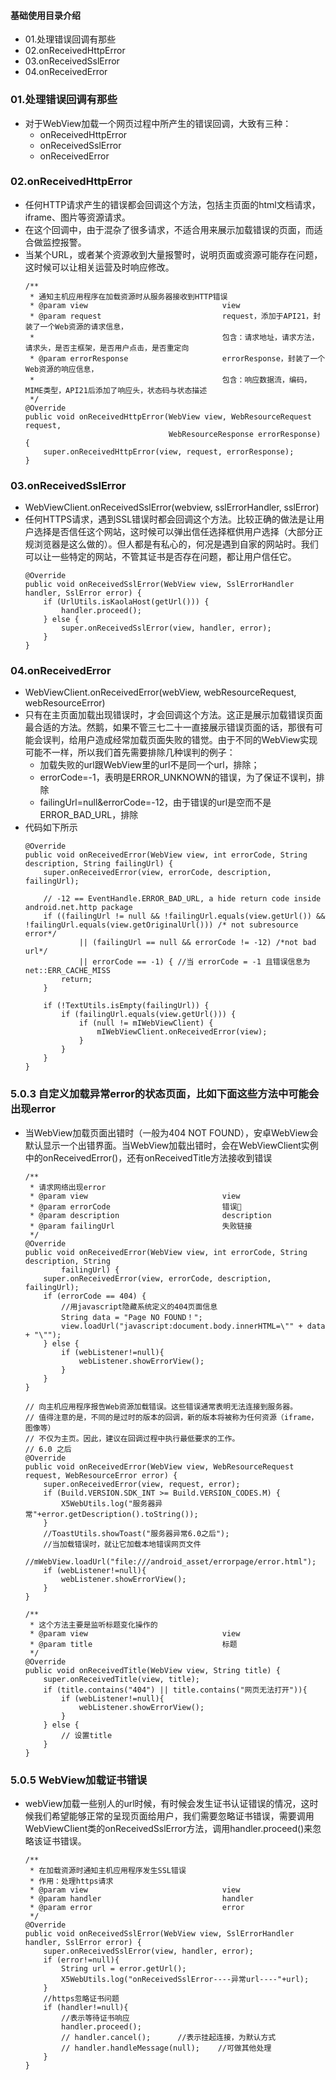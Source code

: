 #### 基础使用目录介绍
- 01.处理错误回调有那些
- 02.onReceivedHttpError
- 03.onReceivedSslError
- 04.onReceivedError




### 01.处理错误回调有那些
- 对于WebView加载一个网页过程中所产生的错误回调，大致有三种：
    - onReceivedHttpError
    - onReceivedSslError
    - onReceivedError



### 02.onReceivedHttpError
- 任何HTTP请求产生的错误都会回调这个方法，包括主页面的html文档请求，iframe、图片等资源请求。
- 在这个回调中，由于混杂了很多请求，不适合用来展示加载错误的页面，而适合做监控报警。
- 当某个URL，或者某个资源收到大量报警时，说明页面或资源可能存在问题，这时候可以让相关运营及时响应修改。
    ```
    /**
     * 通知主机应用程序在加载资源时从服务器接收到HTTP错误
     * @param view                              view
     * @param request                           request，添加于API21，封装了一个Web资源的请求信息，
     *                                          包含：请求地址，请求方法，请求头，是否主框架，是否用户点击，是否重定向
     * @param errorResponse                     errorResponse，封装了一个Web资源的响应信息，
     *                                          包含：响应数据流，编码，MIME类型，API21后添加了响应头，状态码与状态描述
     */
    @Override
    public void onReceivedHttpError(WebView view, WebResourceRequest request,
                                    WebResourceResponse errorResponse) {
        super.onReceivedHttpError(view, request, errorResponse);
    }
    ```



### 03.onReceivedSslError
- WebViewClient.onReceivedSslError(webview, sslErrorHandler, sslError)
- 任何HTTPS请求，遇到SSL错误时都会回调这个方法。比较正确的做法是让用户选择是否信任这个网站，这时候可以弹出信任选择框供用户选择（大部分正规浏览器是这么做的）。但人都是有私心的，何况是遇到自家的网站时。我们可以让一些特定的网站，不管其证书是否存在问题，都让用户信任它。
    ```
    @Override
    public void onReceivedSslError(WebView view, SslErrorHandler handler, SslError error) {
        if (UrlUtils.isKaolaHost(getUrl())) {
            handler.proceed();
        } else {
            super.onReceivedSslError(view, handler, error);
        }
    }
    ```


### 04.onReceivedError
- WebViewClient.onReceivedError(webView, webResourceRequest, webResourceError)
- 只有在主页面加载出现错误时，才会回调这个方法。这正是展示加载错误页面最合适的方法。然鹅，如果不管三七二十一直接展示错误页面的话，那很有可能会误判，给用户造成经常加载页面失败的错觉。由于不同的WebView实现可能不一样，所以我们首先需要排除几种误判的例子：
    - 加载失败的url跟WebView里的url不是同一个url，排除；
    - errorCode=-1，表明是ERROR_UNKNOWN的错误，为了保证不误判，排除
    - failingUrl=null&errorCode=-12，由于错误的url是空而不是ERROR_BAD_URL，排除
- 代码如下所示
    ```
    @Override
    public void onReceivedError(WebView view, int errorCode, String description, String failingUrl) {
        super.onReceivedError(view, errorCode, description, failingUrl);
    
        // -12 == EventHandle.ERROR_BAD_URL, a hide return code inside android.net.http package
        if ((failingUrl != null && !failingUrl.equals(view.getUrl()) && !failingUrl.equals(view.getOriginalUrl())) /* not subresource error*/
                || (failingUrl == null && errorCode != -12) /*not bad url*/
                || errorCode == -1) { //当 errorCode = -1 且错误信息为 net::ERR_CACHE_MISS
            return;
        }
    
        if (!TextUtils.isEmpty(failingUrl)) {
            if (failingUrl.equals(view.getUrl())) {
                if (null != mIWebViewClient) {
                    mIWebViewClient.onReceivedError(view);
                }
            }
        }
    }
    ```



### 5.0.3 自定义加载异常error的状态页面，比如下面这些方法中可能会出现error
- 当WebView加载页面出错时（一般为404 NOT FOUND），安卓WebView会默认显示一个出错界面。当WebView加载出错时，会在WebViewClient实例中的onReceivedError()，还有onReceivedTitle方法接收到错误
    ```
    /**
     * 请求网络出现error
     * @param view                              view
     * @param errorCode                         错误🐎
     * @param description                       description
     * @param failingUrl                        失败链接
     */
    @Override
    public void onReceivedError(WebView view, int errorCode, String description, String
            failingUrl) {
        super.onReceivedError(view, errorCode, description, failingUrl);
        if (errorCode == 404) {
            //用javascript隐藏系统定义的404页面信息
            String data = "Page NO FOUND！";
            view.loadUrl("javascript:document.body.innerHTML=\"" + data + "\"");
        } else {
            if (webListener!=null){
                webListener.showErrorView();
            }
        }
    }
    
    // 向主机应用程序报告Web资源加载错误。这些错误通常表明无法连接到服务器。
    // 值得注意的是，不同的是过时的版本的回调，新的版本将被称为任何资源（iframe，图像等）
    // 不仅为主页。因此，建议在回调过程中执行最低要求的工作。
    // 6.0 之后
    @Override
    public void onReceivedError(WebView view, WebResourceRequest request, WebResourceError error) {
        super.onReceivedError(view, request, error);
        if (Build.VERSION.SDK_INT >= Build.VERSION_CODES.M) {
            X5WebUtils.log("服务器异常"+error.getDescription().toString());
        }
        //ToastUtils.showToast("服务器异常6.0之后");
        //当加载错误时，就让它加载本地错误网页文件
        //mWebView.loadUrl("file:///android_asset/errorpage/error.html");
        if (webListener!=null){
            webListener.showErrorView();
        }
    }
    
    /**
     * 这个方法主要是监听标题变化操作的
     * @param view                              view
     * @param title                             标题
     */
    @Override
    public void onReceivedTitle(WebView view, String title) {
        super.onReceivedTitle(view, title);
        if (title.contains("404") || title.contains("网页无法打开")){
            if (webListener!=null){
                webListener.showErrorView();
            }
        } else {
            // 设置title
        }
    }
    ```




    
### 5.0.5 WebView加载证书错误
- webView加载一些别人的url时候，有时候会发生证书认证错误的情况，这时候我们希望能够正常的呈现页面给用户，我们需要忽略证书错误，需要调用WebViewClient类的onReceivedSslError方法，调用handler.proceed()来忽略该证书错误。
    ```
    /**
     * 在加载资源时通知主机应用程序发生SSL错误
     * 作用：处理https请求
     * @param view                              view
     * @param handler                           handler
     * @param error                             error
     */
    @Override
    public void onReceivedSslError(WebView view, SslErrorHandler handler, SslError error) {
        super.onReceivedSslError(view, handler, error);
        if (error!=null){
            String url = error.getUrl();
            X5WebUtils.log("onReceivedSslError----异常url----"+url);
        }
        //https忽略证书问题
        if (handler!=null){
            //表示等待证书响应
            handler.proceed();
            // handler.cancel();      //表示挂起连接，为默认方式
            // handler.handleMessage(null);    //可做其他处理
        }
    }
    ```








